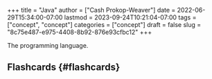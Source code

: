 +++
title = "Java"
author = ["Cash Prokop-Weaver"]
date = 2022-06-29T15:34:00-07:00
lastmod = 2023-09-24T10:21:04-07:00
tags = ["concept", "concept"]
categories = ["concept"]
draft = false
slug = "8c75e487-e975-4408-8b92-876e93cfbc12"
+++

The programming language.


## Flashcards {#flashcards}
